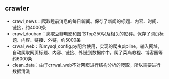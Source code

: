 ## crawler
- crawl_news：爬取睡前消息的每日新闻。保存了新闻的标题、内容、时间、链接，约4000条
- crawl_douban：爬取豆瓣电影和图书Top250以及相关的影评。保存了网页标题、内容、链接、外链，约5000条
- crwal_web：和mysql_config.py配合使用，实现的爬虫pipline，输入网址，自动爬取网页标题、内容、链接、外链到数据库中。爬了菜鸟教程、博客园等约6000条
- clean_data：由于crrwal_web不对网页进行结构分析的爬取，所以需要进行数据清洗